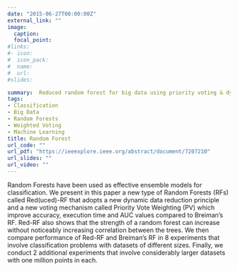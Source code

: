 ```yaml
---
date: "2015-06-27T00:00:00Z"
external_link: ""
image:
  caption: 
  focal_point: 
#links:
#- icon: 
#  icon_pack: 
#  name: 
#  url: 
#slides: 

summary:  Reduced random forest for big data using priority voting & dynamic data reduction
tags:
- Classification
- Big Data
- Random Forests
- Weighted Voting
- Machine Learning
title: Random Forest
url_code: ""
url_pdf: "https://ieeexplore.ieee.org/abstract/document/7207210"
url_slides: ""
url_video: ""
---
```


Random Forests have been used as effective ensemble models for classification. We present in this paper
a new type of Random Forests (RFs) called Red(uced)-RF that adopts a new dynamic data reduction principle and a new voting mechanism called Priority Vote Weighting (PV) which improve accuracy, execution time and AUC values compared to Breiman’s RF. Red-RF also shows that the strength of a random forest can increase without noticeably increasing correlation between the trees. We then compare performance of Red-RF and Breiman’s RF in 8 experiments that involve classification problems with datasets of different sizes. Finally, we conduct 2 additional experiments that involve considerably larger datasets with one million points in each.
